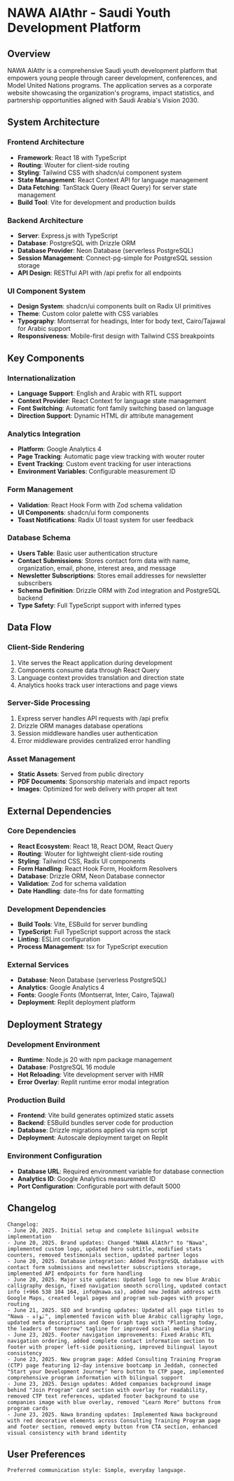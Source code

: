 # NAWA AlAthr - Saudi Youth Development Platform

## Overview

NAWA AlAthr is a comprehensive Saudi youth development platform that empowers young people through career development, conferences, and Model United Nations programs. The application serves as a corporate website showcasing the organization's programs, impact statistics, and partnership opportunities aligned with Saudi Arabia's Vision 2030.

## System Architecture

### Frontend Architecture
- **Framework**: React 18 with TypeScript
- **Routing**: Wouter for client-side routing
- **Styling**: Tailwind CSS with shadcn/ui component system
- **State Management**: React Context API for language management
- **Data Fetching**: TanStack Query (React Query) for server state management
- **Build Tool**: Vite for development and production builds

### Backend Architecture
- **Server**: Express.js with TypeScript
- **Database**: PostgreSQL with Drizzle ORM
- **Database Provider**: Neon Database (serverless PostgreSQL)
- **Session Management**: Connect-pg-simple for PostgreSQL session storage
- **API Design**: RESTful API with /api prefix for all endpoints

### UI Component System
- **Design System**: shadcn/ui components built on Radix UI primitives
- **Theme**: Custom color palette with CSS variables
- **Typography**: Montserrat for headings, Inter for body text, Cairo/Tajawal for Arabic support
- **Responsiveness**: Mobile-first design with Tailwind CSS breakpoints

## Key Components

### Internationalization
- **Language Support**: English and Arabic with RTL support
- **Context Provider**: React Context for language state management
- **Font Switching**: Automatic font family switching based on language
- **Direction Support**: Dynamic HTML dir attribute management

### Analytics Integration
- **Platform**: Google Analytics 4
- **Page Tracking**: Automatic page view tracking with wouter router
- **Event Tracking**: Custom event tracking for user interactions
- **Environment Variables**: Configurable measurement ID

### Form Management
- **Validation**: React Hook Form with Zod schema validation
- **UI Components**: shadcn/ui form components
- **Toast Notifications**: Radix UI toast system for user feedback

### Database Schema
- **Users Table**: Basic user authentication structure
- **Contact Submissions**: Stores contact form data with name, organization, email, phone, interest area, and message
- **Newsletter Subscriptions**: Stores email addresses for newsletter subscribers
- **Schema Definition**: Drizzle ORM with Zod integration and PostgreSQL backend
- **Type Safety**: Full TypeScript support with inferred types

## Data Flow

### Client-Side Rendering
1. Vite serves the React application during development
2. Components consume data through React Query
3. Language context provides translation and direction state
4. Analytics hooks track user interactions and page views

### Server-Side Processing
1. Express server handles API requests with /api prefix
2. Drizzle ORM manages database operations
3. Session middleware handles user authentication
4. Error middleware provides centralized error handling

### Asset Management
- **Static Assets**: Served from public directory
- **PDF Documents**: Sponsorship materials and impact reports
- **Images**: Optimized for web delivery with proper alt text

## External Dependencies

### Core Dependencies
- **React Ecosystem**: React 18, React DOM, React Query
- **Routing**: Wouter for lightweight client-side routing
- **Styling**: Tailwind CSS, Radix UI components
- **Form Handling**: React Hook Form, Hookform Resolvers
- **Database**: Drizzle ORM, Neon Database connector
- **Validation**: Zod for schema validation
- **Date Handling**: date-fns for date formatting

### Development Dependencies
- **Build Tools**: Vite, ESBuild for server bundling
- **TypeScript**: Full TypeScript support across the stack
- **Linting**: ESLint configuration
- **Process Management**: tsx for TypeScript execution

### External Services
- **Database**: Neon Database (serverless PostgreSQL)
- **Analytics**: Google Analytics 4
- **Fonts**: Google Fonts (Montserrat, Inter, Cairo, Tajawal)
- **Deployment**: Replit deployment platform

## Deployment Strategy

### Development Environment
- **Runtime**: Node.js 20 with npm package management
- **Database**: PostgreSQL 16 module
- **Hot Reloading**: Vite development server with HMR
- **Error Overlay**: Replit runtime error modal integration

### Production Build
- **Frontend**: Vite build generates optimized static assets
- **Backend**: ESBuild bundles server code for production
- **Database**: Drizzle migrations applied via npm script
- **Deployment**: Autoscale deployment target on Replit

### Environment Configuration
- **Database URL**: Required environment variable for database connection
- **Analytics ID**: Google Analytics measurement ID
- **Port Configuration**: Configurable port with default 5000

## Changelog

```
Changelog:
- June 20, 2025. Initial setup and complete bilingual website implementation
- June 20, 2025. Brand updates: Changed "NAWA AlAthr" to "Nawa", implemented custom logo, updated hero subtitle, modified stats counters, removed testimonials section, updated partner logos
- June 20, 2025. Database integration: Added PostgreSQL database with contact form submissions and newsletter subscriptions storage, implemented API endpoints for form handling
- June 20, 2025. Major site updates: Updated logo to new blue Arabic calligraphy design, fixed navigation smooth scrolling, updated contact info (+966 538 104 164, info@nawa.sa), added new Jeddah address with Google Maps, created legal pages and program sub-pages with proper routing
- June 21, 2025. SEO and branding updates: Updated all page titles to "Nawa - نَوَاة", implemented favicon with blue Arabic calligraphy logo, updated meta descriptions and Open Graph tags with "Planting today, the leaders of tomorrow" tagline for improved social media sharing
- June 23, 2025. Footer navigation improvements: Fixed Arabic RTL navigation ordering, added complete contact information section to footer with proper left-side positioning, improved bilingual layout consistency
- June 23, 2025. New program page: Added Consulting Training Program (CTP) page featuring 12-day intensive bootcamp in Jeddah, connected "Start your Development Journey" hero button to CTP page, implemented comprehensive program information with bilingual support
- June 23, 2025. Design updates: Added companies background image behind "Join Program" card section with overlay for readability, removed CTP text references, updated footer background to use companies image with blue overlay, removed "Learn More" buttons from program cards
- June 23, 2025. Nawa branding updates: Implemented Nawa background with red decorative elements across Consulting Training Program page and footer section, removed empty button from CTA section, enhanced visual consistency with brand identity
```

## User Preferences

```
Preferred communication style: Simple, everyday language.
```